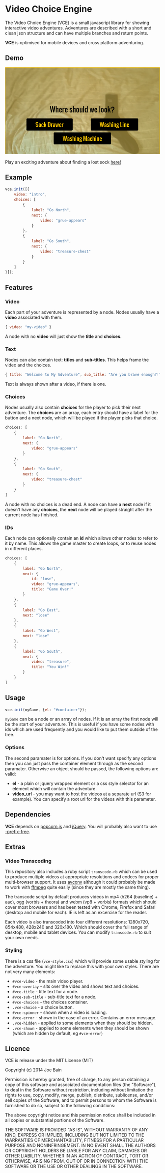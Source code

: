 # Video Choice Engine

The Video Choice Engine (VCE) is a small javascript library for showing interactive video adventures. Adventures are described with a short and clean json structure and can have multiple branches and return points.

**VCE** is optimised for mobile devices and cross platform adventuring.

## Demo

![](https://raw.githubusercontent.com/joebain/lost-sock/master/screenshot.png)

Play an exciting adventure about finding a lost sock [here!](http://joeba.in/sock)

## Example

```javascript
vce.init([{
    video: "intro",
    choices: [
        {
            label: "Go North",
            next: {
                video: "grue-appears"
            }
        },
        {
            label: "Go South",
            next: {
                video: "treasure-chest"
            }
        }
    ]
}]);
```

## Features

### Video

Each part of your adventure is represented by a node. Nodes usually have a **video** associated with them.

```javascript
{ video: "my-video" }
```

A node with no **video** will just show the **title** and **choices**.

### Text

Nodes can also contain text: **titles** and **sub-titles**. This helps frame the video and the choices.

```javascript
{ title: "Welcome to My Adventure", sub_title: "Are you brave enough?!" }
```

Text is always shown after a video, if there is one.

### Choices

Nodes usually also contain **choices** for the player to pick their next adventure. The **choices** are an array, each entry should have a label for the button and a next node, which will be played if the player picks that choice.

```javascript
choices: [
    {
        label: "Go North",
        next: {
            video: "grue-appears"
        }
    },
    {
        label: "Go South",
        next: {
            video: "treasure-chest"
        }
    }
]
```

A node with no choices is a dead end. A node can have a **next** node if it doesn't have any **choices**, the **next** node will be played straight after the current node has finished.

### IDs

Each node can optionally contain an **id** which allows other nodes to refer to it by name. This allows the game master to create loops, or to reuse nodes in different places.

```javascript
choices: [
    {
        label: "Go North",
        next: {
            id: "lose",
            video: "grue-appears",
            title: "Game Over!"
        }
    },
    {
        label: "Go East",
        next: "lose"
    },
    {
        label: "Go West",
        next: "lose"
    },
    {
        label: "Go South",
        next: {
            video: "treasure",
            title: "You Win!"
        }
    }
]
```

## Usage

```javascript
vce.init(myGame, {el: "#container"});
```

`myGame` can be a node or an array of nodes. If it is an array the first node will be the start of your adventure. This is useful if you have some nodes with ids which are used frequently and you would like to put them outside of the tree.

### Options

The second paramater is for options. If you don't want specify any options then you can just pass the container element through as the second paramater. Otherwise an object should be passed, the following options are valid:

 * **el** - a plain or jquery wrapped element or a css style selector for an element which will contain the adventure.
 * **video_url** - you may want to host the videos at a separate url (S3 for example). You can specify a root url for the videos with this parameter.

## Dependencies

**VCE** depends on [popcorn.js](http://popcornjs.org/) and [jQuery](http://jquery.com/). You will probably also want to use [-prefix-free](http://leaverou.github.io/prefixfree/).

## Extras

### Video Transcoding

This repository also includes a ruby script `transcode.rb` which can be used to produce multiple videos at appropriate resolutions and codecs for proper multi-browser support. It uses [avconv](https://libav.org/avconv.html) although it could probably be made to work with [ffmpeg](https://www.ffmpeg.org/) quite easily (since they are mostly the same thing).

The transcode script by default produces videos in mp4 (h264 (baseline) + aac), ogg (vorbis + theora) and webm (vp8 + vorbis) formats which should cover most browsers and has been tested with Chrome, Firefox and Safari (desktop and mobile for each). IE is left as an excercise for the reader.

Each video is also transcoded into four different resolutions: 1280x720, 854x480, 428x240 and 320x180. Which should cover the full range of desktop, mobile and tablet devices. You can modify `transcode.rb` to suit your own needs.

### Styling

There is a css file (`vce-style.css`) which will provide some usable styling for the adventure. You might like to replace this with your own styles. There are not very many elements:

 * `#vce-video` - the main video player.
 * `#vce-overlay` - sits over the video and shows text and choices.
 * `#vce-title` - title text for a node.
 * `#vce-sub-title` - sub-title text for a node.
 * `#vce-choices` - the choices container.
 * `.vce-choice` - a choice button.
 * `#vce-spinner` - shown when a video is loading.
 * `#vce-error` - shown in the case of an error. Contains an error message.
 * `.vce-hidden` - applied to some elements when they should be hidden.
 * `.vce-shown` - applied to some elements when they should be shown (which are hidden by default, eg `#vce-error`)

## Licence

VCE is release under the MIT License (MIT)

Copyright (c) 2014 Joe Bain 

Permission is hereby granted, free of charge, to any person obtaining a copy
of this software and associated documentation files (the "Software"), to deal
in the Software without restriction, including without limitation the rights
to use, copy, modify, merge, publish, distribute, sublicense, and/or sell
copies of the Software, and to permit persons to whom the Software is
furnished to do so, subject to the following conditions:

The above copyright notice and this permission notice shall be included in
all copies or substantial portions of the Software.

THE SOFTWARE IS PROVIDED "AS IS", WITHOUT WARRANTY OF ANY KIND, EXPRESS OR
IMPLIED, INCLUDING BUT NOT LIMITED TO THE WARRANTIES OF MERCHANTABILITY,
FITNESS FOR A PARTICULAR PURPOSE AND NONINFRINGEMENT. IN NO EVENT SHALL THE
AUTHORS OR COPYRIGHT HOLDERS BE LIABLE FOR ANY CLAIM, DAMAGES OR OTHER
LIABILITY, WHETHER IN AN ACTION OF CONTRACT, TORT OR OTHERWISE, ARISING FROM,
OUT OF OR IN CONNECTION WITH THE SOFTWARE OR THE USE OR OTHER DEALINGS IN
THE SOFTWARE.
